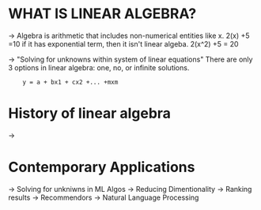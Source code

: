 # WHAT IS LINEAR ALGEBRA?
-> Algebra is arithmetic that includes non-numerical entities like x.
        2(x) +5 =10
if it has exponential term, then it isn't linear algeba.
        2(x^2) +5 = 20

-> "Solving for unknowns within system of linear equations"
There are only 3 options in linear algebra: one, no, or infinite solutions.


        y = a + bx1 + cx2 +... +mxm


# History of linear algebra
-> 



# Contemporary Applications

-> Solving for unkniwns in ML Algos
-> Reducing Dimentionality
-> Ranking results
-> Recommendors
-> Natural Language Processing